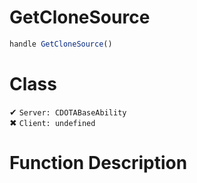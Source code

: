 # GetCloneSource
```js
handle GetCloneSource()
```
# Class
✔ `Server: CDOTABaseAbility`  
✖ `Client: undefined`  

# Function Description


